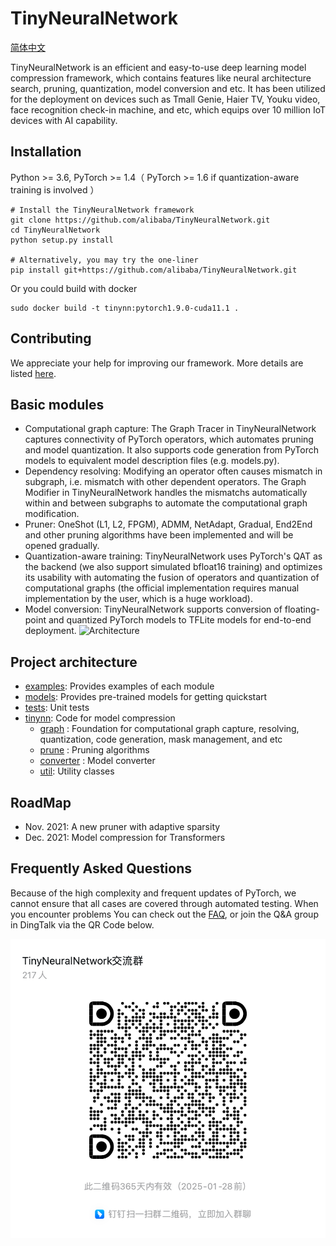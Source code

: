 # TinyNeuralNetwork
[简体中文](README_zh-CN.md)

TinyNeuralNetwork is an efficient and easy-to-use deep learning model compression framework, which contains features like neural architecture search, pruning, quantization, model conversion and etc. It has been utilized for the deployment on devices such as Tmall Genie, Haier TV, Youku video, face recognition check-in machine, and etc, which equips over 10 million IoT devices with AI capability.

## Installation

Python >= 3.6, PyTorch >= 1.4（ PyTorch >= 1.6 if quantization-aware training is involved ）

```shell
# Install the TinyNeuralNetwork framework
git clone https://github.com/alibaba/TinyNeuralNetwork.git
cd TinyNeuralNetwork
python setup.py install

# Alternatively, you may try the one-liner
pip install git+https://github.com/alibaba/TinyNeuralNetwork.git
```

Or you could build with docker

```shell
sudo docker build -t tinynn:pytorch1.9.0-cuda11.1 .
```

## Contributing

We appreciate your help for improving our framework. More details are listed [here](CONTRIBUTING.md).

## Basic modules

+ Computational graph capture: The Graph Tracer in TinyNeuralNetwork captures connectivity of PyTorch operators, which automates pruning and model quantization. It also supports code generation from PyTorch models to equivalent model description files (e.g. models.py).
+ Dependency resolving: Modifying an operator often causes mismatch in subgraph, i.e. mismatch with other dependent operators. The Graph Modifier in TinyNeuralNetwork handles the mismatchs automatically within and between subgraphs to automate the computational graph modification.
+ Pruner: OneShot (L1, L2, FPGM), ADMM, NetAdapt, Gradual, End2End and other pruning algorithms have been implemented and will be opened gradually.
+ Quantization-aware training: TinyNeuralNetwork uses PyTorch's QAT as the backend (we also support simulated bfloat16 training) and optimizes its usability with automating the fusion of operators and quantization of computational graphs (the official implementation requires manual implementation by the user, which is a huge workload).
+ Model conversion: TinyNeuralNetwork supports conversion of floating-point and quantized PyTorch models to TFLite models for end-to-end deployment.
  ![Architecture](docs/architecture.jpg)

## Project architecture

+ [examples](examples): Provides examples of each module
+ [models](models): Provides pre-trained models for getting quickstart
+ [tests](tests): Unit tests
+ [tinynn](tinynn): Code for model compression
    + [graph](tinynn/graph) : Foundation for computational graph capture, resolving, quantization, code generation, mask management, and etc
    + [prune](tinynn/prune) : Pruning algorithms
    + [converter](tinynn/converter) : Model converter
    + [util](tinynn/util): Utility classes

## RoadMap
+ Nov. 2021: A new pruner with adaptive sparsity
+ Dec. 2021: Model compression for Transformers

## Frequently Asked Questions

Because of the high complexity and frequent updates of PyTorch, we cannot ensure that all cases are covered through automated testing.
When you encounter problems You can check out the [FAQ](docs/FAQ.md), or join the Q&A group in DingTalk via the QR Code below.


![img.png](docs/qa.png)
